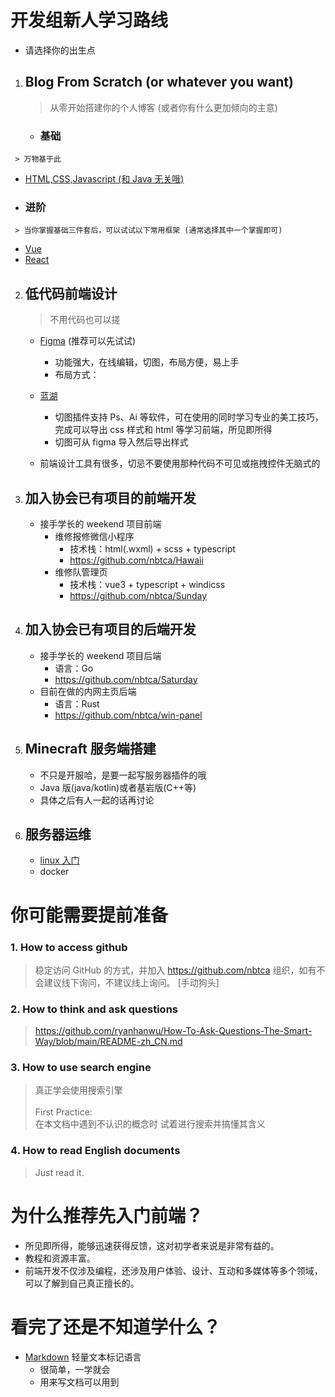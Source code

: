 # 开发组新人学习路线

- 请选择你的出生点

1. ## Blog From Scratch (or whatever you want)

   > 从零开始搭建你的个人博客 (或者你有什么更加倾向的主意)

   - ### 基础
>
     > 万物基于此

- [HTML,CSS,Javascript (和 Java 无关哦)](https://developer.mozilla.org/zh-CN/docs/Learn)

- ### 进阶
>
     > 当你掌握基础三件套后，可以试试以下常用框架 (通常选择其中一个掌握即可)

- [Vue](https://cn.vuejs.org/)
- [React](https://react.docschina.org/)

2. ## 低代码前端设计

   > 不用代码也可以搓

   - [Figma](https://www.figma.com/) (推荐可以先试试)

     - 功能强大，在线编辑，切图，布局方便，易上手
     - 布局方式：

   - [蓝湖](https://lanhuapp.com/)
     - 切图插件支持 Ps、Ai 等软件，可在使用的同时学习专业的美工技巧，完成可以导出 css 样式和 html 等学习前端，所见即所得
     - 切图可从 figma 导入然后导出样式
   - 前端设计工具有很多，切忌不要使用那种代码不可见或拖拽控件无脑式的

3. ## 加入协会已有项目的前端开发

   - 接手学长的 weekend 项目前端
     - 维修报修微信小程序
       - 技术栈：html(.wxml) + scss + typescript
       - <https://github.com/nbtca/Hawaii>
     - 维修队管理页
       - 技术栈：vue3 + typescript + windicss
       - <https://github.com/nbtca/Sunday>

4. ## 加入协会已有项目的后端开发

   - 接手学长的 weekend 项目后端
     - 语言：Go
     - <https://github.com/nbtca/Saturday>
   - 目前在做的内网主页后端
     - 语言：Rust
     - <https://github.com/nbtca/win-panel>

5. ## Minecraft 服务端搭建

   - 不只是开服哈，是要一起写服务器插件的哦
   - Java 版(java/kotlin)或者基岩版(C++等)
   - 具体之后有人一起的话再讨论

6. ## 服务器运维

   - [linux 入门](http://billie66.github.io/TLCL/book/index.html)
   - docker

# 你可能需要提前准备

### 1. How to access github

> 稳定访问 GitHub 的方式，并加入 <https://github.com/nbtca> 组织，如有不会建议线下询问，不建议线上询问。 [手动狗头]

### 2. How to think and ask questions

> <https://github.com/ryanhanwu/How-To-Ask-Questions-The-Smart-Way/blob/main/README-zh_CN.md>

### 3. How to use search engine

> 真正学会使用搜索引擎<br><br>
> First Practice:<br>
> 在本文档中遇到不认识的概念时 试着进行搜索并搞懂其含义

### 4. How to read English documents

> Just read it.

# 为什么推荐先入门前端？

- 所见即所得，能够迅速获得反馈，这对初学者来说是非常有益的。
- 教程和资源丰富。
- 前端开发不仅涉及编程，还涉及用户体验、设计、互动和多媒体等多个领域，可以了解到自己真正擅长的。

# 看完了还是不知道学什么？

- [Markdown](https://markdown.com.cn/) 轻量文本标记语言
  - 很简单，一学就会
  - 用来写文档可以用到
